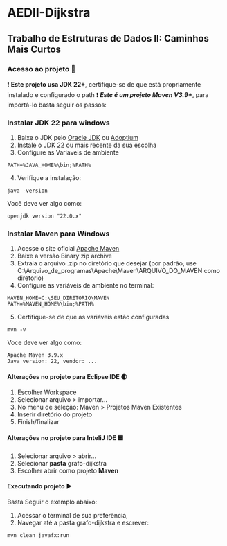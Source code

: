 # AEDII-Dijkstra
## Trabalho de Estruturas de Dados II: Caminhos Mais Curtos

### Acesso ao projeto 📁
❗ **Este projeto usa JDK 22+**, certifique-se de que está propriamente instalado e configurado o path
❗ _**Este é um projeto Maven V3.9+**_, para importá-lo basta seguir os passos:


### Instalar JDK 22 para windows
1. Baixe o JDK pelo [Oracle JDK](https://www.oracle.com/java/technologies/downloads/) ou [Adoptium](https://adoptium.net/)
2. Instale o JDK 22 ou mais recente da sua escolha
3. Configure as Variaveis de ambiente
```
PATH=%JAVA_HOME%\bin;%PATH%
```
4. Verifique a instalação: <br>

```
java -version 
```

Você deve ver algo como: 
```
openjdk version "22.0.x"
```

### Instalar Maven para Windows

1. Acesse o site oficial [Apache Maven](https://maven.apache.org/download.cgi)
2. Baixe a versão Binary zip archive 
3. Extraia o arquivo .zip no diretório que desejar (por padrão, use C:\Arquivo_de_programas\Apache\Maven\ARQUIVO_DO_MAVEN como diretorio)
4. Configure as variáveis de ambiente no terminal:

```
MAVEN_HOME=C:\SEU_DIRETORIO\MAVEN 
PATH=%MAVEN_HOME%\bin;%PATH% 
```
5. Certifique-se de que as variáveis estão configuradas
   
```
mvn -v
```

Voce deve ver algo como:

```
Apache Maven 3.9.x
Java version: 22, vendor: ...
``` 

#### Alterações no projeto para Eclipse IDE 🌒
1. Escolher Workspace
2. Selecionar arquivo > importar...
3. No menu de seleção: Maven > Projetos Maven Existentes
4. Inserir diretório do projeto
5. Finish/finalizar

#### Alterações no projeto para InteliJ IDE 🟦
1. Selecionar arquivo > abrir...
2. Selecionar **pasta** grafo-dijkstra
3. Escolher abrir como projeto **Maven**

#### Executando projeto ▶️
Basta Seguir o exemplo abaixo:

1. Acessar o terminal de sua preferência, 
2. Navegar até a pasta grafo-dijkstra e escrever:

```
mvn clean javafx:run
```

